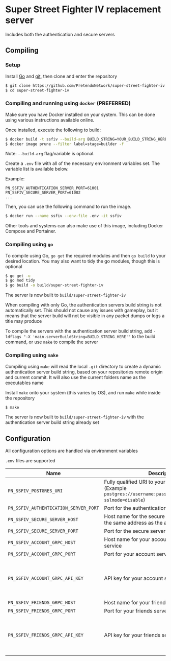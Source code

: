 # Super Street Fighter IV replacement server
Includes both the authentication and secure servers

## Compiling

### Setup
Install [Go](https://go.dev/doc/install) and [git](https://git-scm.com/downloads), then clone and enter the repository

```bash
$ git clone https://github.com/PretendoNetwork/super-street-fighter-iv
$ cd super-street-fighter-iv
```

### Compiling and running using `docker` (PREFERRED)
Make sure you have Docker installed on your system. This can be done using various instructions available online.

Once installed, execute the following to build:

```bash
$ docker build -t ssfiv --build-arg BUILD_STRING=YOUR_BUILD_STRING_HERE .
$ docker image prune --filter label=stage=builder -f
```
Note: `--build-arg` flag/variable is optional.

Create a `.env` file with all of the necessary environment variables set. The variable list is available below.

Example:
```
PN_SSFIV_AUTHENTICATION_SERVER_PORT=61001
PN_SSFIV_SECURE_SERVER_PORT=61002
...
```

Then, you can use the following command to run the image.
```bash
$ docker run --name ssfiv --env-file .env -it ssfiv
```

Other tools and systems can also make use of this image, including Docker Compose and Portainer.

### Compiling using `go`
To compile using Go, `go get` the required modules and then `go build` to your desired location. You may also want to tidy the go modules, though this is optional

```bash
$ go get -u
$ go mod tidy
$ go build -o build/super-street-fighter-iv
```

The server is now built to `build/super-street-fighter-iv`

When compiling with only Go, the authentication servers build string is not automatically set. This should not cause any issues with gameplay, but it means that the server build will not be visible in any packet dumps or logs a title may produce

To compile the servers with the authentication server build string, add `-ldflags "-X 'main.serverBuildString=BUILD_STRING_HERE'"` to the build command, or use `make` to compile the server

### Compiling using `make`
Compiling using `make` will read the local `.git` directory to create a dynamic authentication server build string, based on your repositories remote origin and current commit. It will also use the current folders name as the executables name

Install `make` onto your system (this varies by OS), and run `make` while inside the repository

```bash
$ make
```

The server is now built to `build/super-street-fighter-iv` with the authentication server build string already set

## Configuration
All configuration options are handled via environment variables

`.env` files are supported

| Name                                  | Description                                                                                                          | Required                            |
|---------------------------------------|----------------------------------------------------------------------------------------------------------------------|-------------------------------------|
| `PN_SSFIV_POSTGRES_URI`               | Fully qualified URI to your Postgres server (Example `postgres://username:password@localhost/ssfiv?sslmode=disable`) | Yes                                 |
| `PN_SSFIV_AUTHENTICATION_SERVER_PORT` | Port for the authentication server                                                                                   | Yes                                 |
| `PN_SSFIV_SECURE_SERVER_HOST`         | Host name for the secure server (should point to the same address as the authentication server)                      | Yes                                 |
| `PN_SSFIV_SECURE_SERVER_PORT`         | Port for the secure server                                                                                           | Yes                                 |
| `PN_SSFIV_ACCOUNT_GRPC_HOST`          | Host name for your account server gRPC service                                                                       | Yes                                 |
| `PN_SSFIV_ACCOUNT_GRPC_PORT`          | Port for your account server gRPC service                                                                            | Yes                                 |
| `PN_SSFIV_ACCOUNT_GRPC_API_KEY`       | API key for your account server gRPC service                                                                         | No (Assumed to be an open gRPC API) |
| `PN_SSFIV_FRIENDS_GRPC_HOST`          | Host name for your friends server gRPC service                                                                       | Yes                                 |
| `PN_SSFIV_FRIENDS_GRPC_PORT`          | Port for your friends server gRPC service                                                                            | Yes                                 |
| `PN_SSFIV_FRIENDS_GRPC_API_KEY`       | API key for your friends server gRPC service                                                                         | No (Assumed to be an open gRPC API) |
